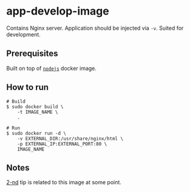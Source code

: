 # app-develop-image

Contains Nginx server. Application should be injected via `-v`. Suited for development.

## Prerequisites
Built on top of [`nodejs`](../nodejs/readme.md#L=14) docker image.

## How to run

```
# Build
$ sudo docker build \
    -t IMAGE_NAME \
    .

# Run
$ sudo docker run -d \
    -v EXTERNAL_DIR:/usr/share/nginx/html \
    -p EXTERNAL_IP:EXTERNAL_PORT:80 \
    IMAGE_NAME
```
## Notes
[2-nd](../../doc/docker-usage.md#tips-and-tricks) tip is related to this image at some point.